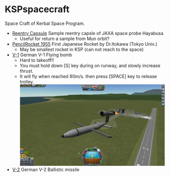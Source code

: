 # KSPspacecraft
Space Craft of Kerbal Space Program.

* [Reentry Capsule](VAB/ReentryCapsule.craft) Sample reentry capsle of JAXA space probe Hayabusa
    * Useful for return a sample from Mun orbit?
* [PencilRocket 1955](VAB/PencilRocket.craft) First Japanese Rocket by Dr.Itokawa (Tokyo Univ.)
    * May be smallest rocket in KSP (can not reach to the space)
* [V-1](SPH/V-1.craft) German V-1 Flying bomb
    * Hard to takeoff!!
    * You must hold down [S] key during on runway, and slowly increase thrust.
    * It will fly when reached 80m/s. then press [SPACE] key to release trolley.
    ![V-1](https://github.com/IchikawaYukko/KSPspacecraft/blob/master/SPH/images/V-1.jpg)
* [V-2](SPH/V-2.craft) German V-2 Ballistic missile
